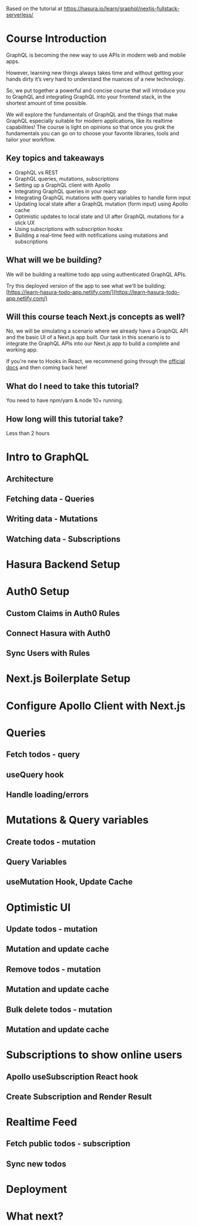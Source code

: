 Based on the tutorial at https://hasura.io/learn/graphql/nextjs-fullstack-serverless/

# Course Introduction

GraphQL is becoming the new way to use APIs in modern web and mobile apps.

However, learning new things always takes time and without getting your hands dirty it’s very hard to understand the nuances of a new technology.

So, we put together a powerful and concise course that will introduce you to GraphQL and integrating GraphQL into your frontend stack, in the shortest amount of time possible.

We will explore the fundamentals of GraphQL and the things that make GraphQL especially suitable for modern applications, like its realtime capabilities! The course is light on opinions so that once you grok the fundamentals you can go on to choose your favorite libraries, tools and tailor your workflow.

## Key topics and takeaways

- GraphQL vs REST
- GraphQL queries, mutations, subscriptions
- Setting up a GraphQL client with Apollo
- Integrating GraphQL queries in your react app
- Integrating GraphQL mutations with query variables to handle form input
- Updating local state after a GraphQL mutation (form input) using Apollo cache
- Optimistic updates to local state and UI after GraphQL mutations for a slick UX
- Using subscriptions with subscription hooks
- Building a real-time feed with notifications using mutations and subscriptions

## What will we be building?

We will be building a realtime todo app using authenticated GraphQL APIs.

Try this deployed version of the app to see what we'll be building: [https://learn-hasura-todo-app.netlify.com/](https://learn-hasura-todo-app.netlify.com/)

## Will this course teach Next.js concepts as well?

No, we will be simulating a scenario where we already have a GraphQL API and the basic UI of a Next.js app built. Our task in this scenario is to integrate the GraphQL APIs into our Next.js app to build a complete and working app.

If you're new to Hooks in React, we recommend going through the [official docs](https://reactjs.org/docs/hooks-intro.html) and then coming back here!

## What do I need to take this tutorial?

You need to have npm/yarn & node 10+ running.

## How long will this tutorial take?

Less than 2 hours

# Intro to GraphQL

## Architecture

## Fetching data - Queries

## Writing data - Mutations

## Watching data - Subscriptions

# Hasura Backend Setup

# Auth0 Setup

## Custom Claims in Auth0 Rules

## Connect Hasura with Auth0

## Sync Users with Rules

# Next.js Boilerplate Setup

# Configure Apollo Client with Next.js

# Queries

## Fetch todos - query

## useQuery hook

## Handle loading/errors

# Mutations & Query variables

## Create todos - mutation

## Query Variables

## useMutation Hook, Update Cache

# Optimistic UI

## Update todos - mutation

## Mutation and update cache

## Remove todos - mutation

## Mutation and update cache

## Bulk delete todos - mutation

## Mutation and update cache

# Subscriptions to show online users

## Apollo useSubscription React hook

## Create Subscription and Render Result

# Realtime Feed

## Fetch public todos - subscription

## Sync new todos

# Deployment

# What next?
